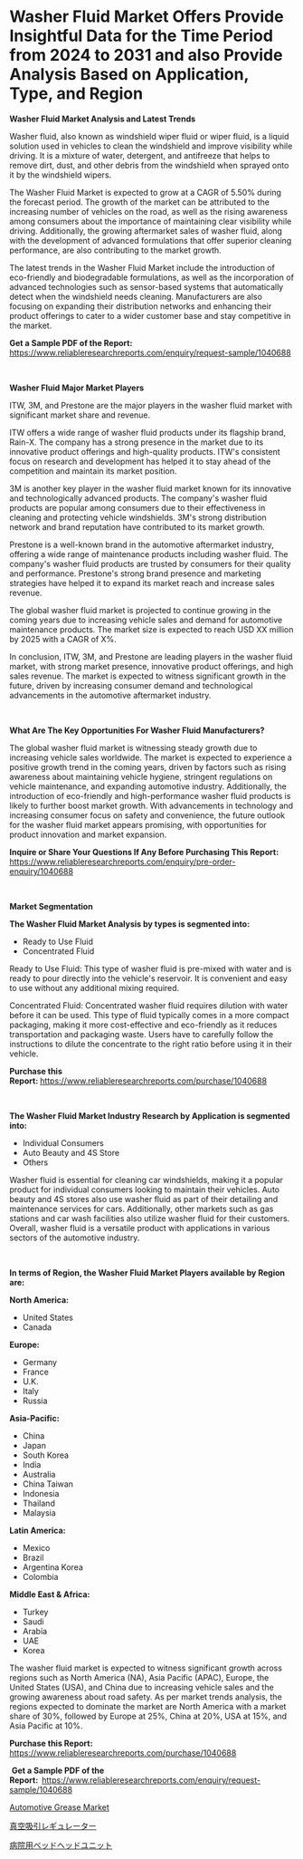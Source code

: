 <p><h1>Washer Fluid Market Offers Provide Insightful Data for the Time Period from 2024 to 2031 and also Provide Analysis Based on Application, Type, and Region</h1></p><p><strong>Washer Fluid Market Analysis and Latest Trends</strong></p>
<p><p>Washer fluid, also known as windshield wiper fluid or wiper fluid, is a liquid solution used in vehicles to clean the windshield and improve visibility while driving. It is a mixture of water, detergent, and antifreeze that helps to remove dirt, dust, and other debris from the windshield when sprayed onto it by the windshield wipers.</p><p>The Washer Fluid Market is expected to grow at a CAGR of 5.50% during the forecast period. The growth of the market can be attributed to the increasing number of vehicles on the road, as well as the rising awareness among consumers about the importance of maintaining clear visibility while driving. Additionally, the growing aftermarket sales of washer fluid, along with the development of advanced formulations that offer superior cleaning performance, are also contributing to the market growth.</p><p>The latest trends in the Washer Fluid Market include the introduction of eco-friendly and biodegradable formulations, as well as the incorporation of advanced technologies such as sensor-based systems that automatically detect when the windshield needs cleaning. Manufacturers are also focusing on expanding their distribution networks and enhancing their product offerings to cater to a wider customer base and stay competitive in the market.</p></p>
<p><strong>Get a Sample PDF of the Report:&nbsp;</strong> <a href="https://www.reliableresearchreports.com/enquiry/request-sample/1040688">https://www.reliableresearchreports.com/enquiry/request-sample/1040688</a></p>
<p>&nbsp;</p>
<p><strong>Washer Fluid Major Market Players</strong></p>
<p><p>ITW, 3M, and Prestone are the major players in the washer fluid market with significant market share and revenue. </p><p>ITW offers a wide range of washer fluid products under its flagship brand, Rain-X. The company has a strong presence in the market due to its innovative product offerings and high-quality products. ITW's consistent focus on research and development has helped it to stay ahead of the competition and maintain its market position.</p><p>3M is another key player in the washer fluid market known for its innovative and technologically advanced products. The company's washer fluid products are popular among consumers due to their effectiveness in cleaning and protecting vehicle windshields. 3M's strong distribution network and brand reputation have contributed to its market growth.</p><p>Prestone is a well-known brand in the automotive aftermarket industry, offering a wide range of maintenance products including washer fluid. The company's washer fluid products are trusted by consumers for their quality and performance. Prestone's strong brand presence and marketing strategies have helped it to expand its market reach and increase sales revenue.</p><p>The global washer fluid market is projected to continue growing in the coming years due to increasing vehicle sales and demand for automotive maintenance products. The market size is expected to reach USD XX million by 2025 with a CAGR of X%.</p><p>In conclusion, ITW, 3M, and Prestone are leading players in the washer fluid market, with strong market presence, innovative product offerings, and high sales revenue. The market is expected to witness significant growth in the future, driven by increasing consumer demand and technological advancements in the automotive aftermarket industry.</p></p>
<p>&nbsp;</p>
<p><strong>What Are The Key Opportunities For Washer Fluid Manufacturers?</strong></p>
<p><p>The global washer fluid market is witnessing steady growth due to increasing vehicle sales worldwide. The market is expected to experience a positive growth trend in the coming years, driven by factors such as rising awareness about maintaining vehicle hygiene, stringent regulations on vehicle maintenance, and expanding automotive industry. Additionally, the introduction of eco-friendly and high-performance washer fluid products is likely to further boost market growth. With advancements in technology and increasing consumer focus on safety and convenience, the future outlook for the washer fluid market appears promising, with opportunities for product innovation and market expansion.</p></p>
<p><strong>Inquire or Share Your Questions If Any Before Purchasing This Report:</strong> <a href="https://www.reliableresearchreports.com/enquiry/pre-order-enquiry/1040688">https://www.reliableresearchreports.com/enquiry/pre-order-enquiry/1040688</a></p>
<p>&nbsp;</p>
<p><strong>Market Segmentation</strong></p>
<p><strong>The Washer Fluid Market Analysis by types is segmented into:</strong></p>
<p><ul><li>Ready to Use Fluid</li><li>Concentrated Fluid</li></ul></p>
<p><p>Ready to Use Fluid: This type of washer fluid is pre-mixed with water and is ready to pour directly into the vehicle's reservoir. It is convenient and easy to use without any additional mixing required.</p><p>Concentrated Fluid: Concentrated washer fluid requires dilution with water before it can be used. This type of fluid typically comes in a more compact packaging, making it more cost-effective and eco-friendly as it reduces transportation and packaging waste. Users have to carefully follow the instructions to dilute the concentrate to the right ratio before using it in their vehicle.</p></p>
<p><strong>Purchase this Report:&nbsp;</strong><a href="https://www.reliableresearchreports.com/purchase/1040688">https://www.reliableresearchreports.com/purchase/1040688</a></p>
<p>&nbsp;</p>
<p><strong>The Washer Fluid Market Industry Research by Application is segmented into:</strong></p>
<p><ul><li>Individual Consumers</li><li>Auto Beauty and 4S Store</li><li>Others</li></ul></p>
<p><p>Washer fluid is essential for cleaning car windshields, making it a popular product for individual consumers looking to maintain their vehicles. Auto beauty and 4S stores also use washer fluid as part of their detailing and maintenance services for cars. Additionally, other markets such as gas stations and car wash facilities also utilize washer fluid for their customers. Overall, washer fluid is a versatile product with applications in various sectors of the automotive industry.</p></p>
<p>&nbsp;</p>
<p><strong>In terms of Region, the Washer Fluid Market Players available by Region are:</strong></p>
<p>
    <p> <strong> North America: </strong>
        <ul>
            <li>United States</li>
            <li>Canada</li>
        </ul>
        </p> 
    <p> <strong> Europe: </strong>
        <ul>
            <li>Germany</li>
            <li>France</li>
            <li>U.K.</li>
            <li>Italy</li>
            <li>Russia</li>
        </ul>
        </p> 
    <p> <strong> Asia-Pacific: </strong>
        <ul>
            <li>China</li>
            <li>Japan</li>
            <li>South Korea</li>
            <li>India</li>
            <li>Australia</li>
            <li>China Taiwan</li>
            <li>Indonesia</li>
            <li>Thailand</li>
            <li>Malaysia</li>
        </ul>
        </p> 
    <p> <strong> Latin America: </strong>
        <ul>
            <li>Mexico</li>
            <li>Brazil</li>
            <li>Argentina Korea</li>
            <li>Colombia</li>
        </ul>
        </p> 
    <p> <strong> Middle East & Africa: </strong>
        <ul>
            <li>Turkey</li>
            <li>Saudi</li>
            <li>Arabia</li>
            <li>UAE</li>
            <li>Korea</li>
        </ul>
    </p>
    </p>
<p><p>The washer fluid market is expected to witness significant growth across regions such as North America (NA), Asia Pacific (APAC), Europe, the United States (USA), and China due to increasing vehicle sales and the growing awareness about road safety. As per market trends analysis, the regions expected to dominate the market are North America with a market share of 30%, followed by Europe at 25%, China at 20%, USA at 15%, and Asia Pacific at 10%.</p></p>
<p><strong>Purchase this Report: </strong><a href="https://www.reliableresearchreports.com/purchase/1040688">https://www.reliableresearchreports.com/purchase/1040688</a></p>
<p>&nbsp;<strong>Get a Sample PDF of the Report:&nbsp;&nbsp;</strong><a href="https://www.reliableresearchreports.com/enquiry/request-sample/1040688">https://www.reliableresearchreports.com/enquiry/request-sample/1040688</a></p>
<p><strong></strong></p>
<p><p><a href="https://github.com/peachesmcdowel1/Market-Research-Report-List-1/blob/main/automotive-grease-market.md">Automotive Grease Market</a></p><p><a href="https://medium.com/@cecuraprangm/%E7%9C%9F%E7%A9%BA%E5%90%B8%E5%BC%95%E8%AA%BF%E6%95%B4%E5%99%A8%E5%B8%82%E5%A0%B4%E3%81%AE%E3%83%88%E3%83%AC%E3%83%B3%E3%83%89%E3%81%A8%E5%B8%82%E5%A0%B4%E5%88%86%E6%9E%90%E3%81%AF-2024%E5%B9%B4%E3%81%8B%E3%82%892031%E5%B9%B4%E3%81%BE%E3%81%A7%E3%81%AE%E4%BA%88%E6%B8%AC%E3%81%95%E3%82%8C%E3%81%A6%E3%81%84%E3%81%BE%E3%81%99-4f311a0571e6">真空吸引レギュレーター</a></p><p><a href="https://medium.com/@cecuraprangm/%E7%97%85%E9%99%A2%E7%94%A8%E3%83%99%E3%83%83%E3%83%89%E3%83%98%E3%83%83%E3%83%89%E3%83%A6%E3%83%8B%E3%83%83%E3%83%88%E5%B8%82%E5%A0%B4%E3%81%AE%E5%8B%95%E5%90%91%E3%81%A8%E5%B8%82%E5%A0%B4%E5%88%86%E6%9E%90%E3%81%AF-2024%E5%B9%B4%E3%81%8B%E3%82%892031%E5%B9%B4%E3%81%BE%E3%81%A7%E3%81%AE%E4%BA%88%E6%B8%AC%E3%81%95%E3%82%8C%E3%81%A6%E3%81%84%E3%81%BE%E3%81%99-100afce6f00b">病院用ベッドヘッドユニット</a></p></p>